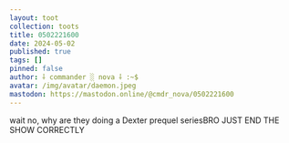 ```yaml
---
layout: toot
collection: toots
title: 0502221600
date: 2024-05-02
published: true
tags: []
pinned: false
author: ⸸ commander ░ nova ⸸ :~$
avatar: /img/avatar/daemon.jpeg
mastodon: https://mastodon.online/@cmdr_nova/0502221600
---
```


wait no, why are they doing a Dexter prequel seriesBRO JUST END THE SHOW CORRECTLY
